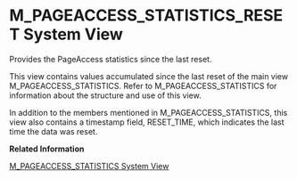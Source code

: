 <!-- loio20b6c3457519101488e5e365f4bc4224 -->

# M\_PAGEACCESS\_STATISTICS\_RESET System View

Provides the PageAccess statistics since the last reset.



This view contains values accumulated since the last reset of the main view M\_PAGEACCESS\_STATISTICS. Refer to M\_PAGEACCESS\_STATISTICS for information about the structure and use of this view.

In addition to the members mentioned in M\_PAGEACCESS\_STATISTICS, this view also contains a timestamp field, RESET\_TIME, which indicates the last time the data was reset.

**Related Information**  


[M\_PAGEACCESS\_STATISTICS System View](m-pageaccess-statistics-system-view-20b6979.md "Provides PageAccess statistics.")

